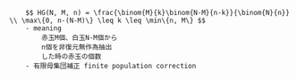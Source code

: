 
        $$ HG(N, M, n) = \frac{\binom{M}{k}\binom{N-M}{n-k}}{\binom{N}{n}} \\ \max\{0, n-(N-M)\} \leq k \leq \min\{n, M\} $$
        - meaning
            赤玉M個、白玉N-M個から
            n個を非復元無作為抽出
            した時の赤玉の個数
        - 有限母集団補正 finite population correction